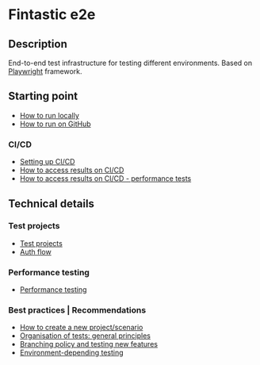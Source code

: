 # Fintastic e2e

## Description

End-to-end test infrastructure for testing different environments. Based on [Playwright](https://playwright.dev/)
framework.

## Starting point

* [How to run locally](doc/local-run.md)
* [How to run on GitHub](doc/ci-cd-run.md)

### CI/CD

* [Setting up CI/CD](doc/ci-cd-environments.md)
* [How to access results on CI/CD](doc/ci-cd-results.md)
* [How to access results on CI/CD - performance tests](doc/ci-cd-results-performance.md)

## Technical details

### Test projects

* [Test projects](doc/projects.md)
* [Auth flow](doc/auth-flow.md)

### Performance testing

* [Performance testing](doc/performance-testing.md)

### Best practices | Recommendations

* [How to create a new project/scenario](doc/practices-new-project.md)
* [Organisation of tests: general principles](doc/setup.md)
* [Branching policy and testing new features](doc/branching.md)
* [Environment-depending testing](doc/env-dependent-testing.md)
